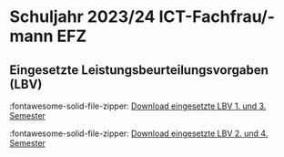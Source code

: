 # Schuljahr 2023/24 ICT-Fachfrau/-mann EFZ

## Eingesetzte Leistungsbeurteilungsvorgaben (LBV)

:fontawesome-solid-file-zipper: [Download eingesetzte LBV 1. und 3. Semester](downloads/LBV-2022-23-1.zip)

:fontawesome-solid-file-zipper: [Download eingesetzte LBV 2. und 4. Semester](downloads/LBV-2022-23-2.zip)